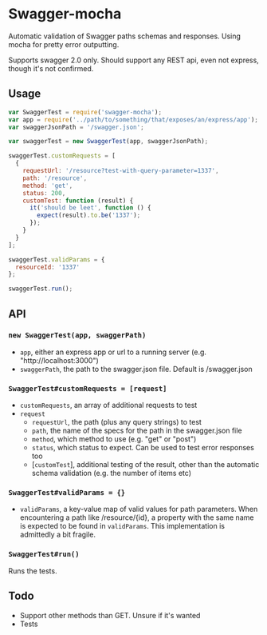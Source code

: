 # Swagger-mocha

Automatic validation of Swagger paths schemas and responses.
Using mocha for pretty error outputting.

Supports swagger 2.0 only. Should support any REST api, even not express, though
it's not confirmed.

## Usage

```js
var SwaggerTest = require('swagger-mocha');
var app = require('../path/to/something/that/exposes/an/express/app');
var swaggerJsonPath = '/swagger.json';

var swaggerTest = new SwaggerTest(app, swaggerJsonPath);

swaggerTest.customRequests = [
  {
    requestUrl: '/resource?test-with-query-parameter=1337',
    path: '/resource',
    method: 'get',
    status: 200,
    customTest: function (result) {
      it('should be leet', function () {
        expect(result).to.be('1337');
      });
    }
  }
];

swaggerTest.validParams = {
  resourceId: '1337'
};

swaggerTest.run();
```

## API

### `new SwaggerTest(app, swaggerPath)`

* `app`, either an express app or url to a running server (e.g. "http://localhost:3000")
* `swaggerPath`, the path to the swagger.json file. Default is /swagger.json

### `SwaggerTest#customRequests = [request]`

* `customRequests`, an array of additional requests to test
* `request`
  * `requestUrl`, the path (plus any query strings) to test
  * `path`, the name of the specs for the path in the swagger.json file
  * `method`, which method to use (e.g. "get" or "post")
  * `status`, which status to expect. Can be used to test error responses too
  * [`customTest`], additional testing of the result, other than the automatic schema validation (e.g. the number of items etc)

### `SwaggerTest#validParams = {}`

* `validParams`, a key-value map of valid values for path parameters. When
  encountering a path like /resource/{id}, a property with the same name is
  expected to be found in `validParams`. This implementation is admittedly a bit
  fragile.

### `SwaggerTest#run()`

Runs the tests.

## Todo

* Support other methods than GET. Unsure if it's wanted
* Tests

